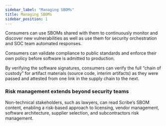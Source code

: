 ```yaml
---
sidebar_label: "Managing SBOMs"
title: Managing SBOMs
sidebar_position: 1
---
```


Consumers can use SBOMs shared with them to continuously monitor and discover new vulnerabilities as well as use them for security orchestration and SOC team automated responses.

Consumers can validate compliance to public standards and enforce their own policy before software is admitted to production.

By verifying the software signatures, consumers can verify the full “chain of custody” for artifact materials (source code, interim artifacts) as they were passed and attested from one link in the supply chain to the next.

### Risk management extends beyond security teams

Non-technical stakeholders, such as lawyers, can read Scribe’s SBOM content, enabling a risk-based approach to licensing, vendor management, software architecture, supplier selection, and subcontractors risk management. 
